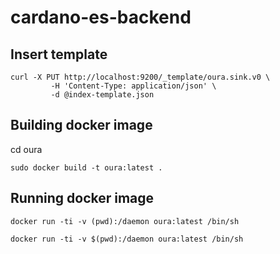# cardano-es-backend

## Insert template
```
curl -X PUT http://localhost:9200/_template/oura.sink.v0 \
         -H 'Content-Type: application/json' \
         -d @index-template.json

```
## Building docker image
cd oura
```
sudo docker build -t oura:latest .
```

## Running docker image
```
docker run -ti -v (pwd):/daemon oura:latest /bin/sh

docker run -ti -v $(pwd):/daemon oura:latest /bin/sh
```
